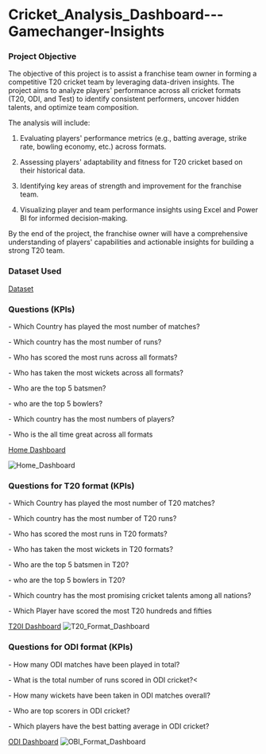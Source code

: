 # Cricket_Analysis_Dashboard---Gamechanger-Insights

<h3>Project Objective</h3>
<p>The objective of this project is to assist a franchise team owner in forming a competitive T20 cricket team by leveraging data-driven insights. The project aims to analyze players' performance across all cricket formats (T20, ODI, and Test) to identify consistent performers, uncover hidden talents, and optimize team composition.</p>

The analysis will include:

1. Evaluating players' performance metrics (e.g., batting average, strike rate, bowling economy, etc.) across formats.


2. Assessing players' adaptability and fitness for T20 cricket based on their historical data.


3. Identifying key areas of strength and improvement for the franchise team.


4. Visualizing player and team performance insights using Excel and Power BI for informed decision-making.



By the end of the project, the franchise owner will have a comprehensive understanding of players' capabilities and actionable insights for building a strong T20 team.

<h3>Dataset Used</h3>
<a href="https://github.com/Raj96659/Cricket_Analysis_Dashboard---Gamechanger-Insights/blob/main/Cricket_Poer_bi_data.xlsx">Dataset</a>

<h3>Questions (KPIs)</h3>
<p>- Which Country has played the most number of matches?</p>
<p>- Which country has the most number of runs?</p>
<p>- Who has scored the most runs across all formats?</p>
<p>- Who has taken the most wickets across all formats?</p>
<p>- Who are the top 5 batsmen?</p>
<p>- who are the top 5 bowlers?</p>
<p>- Which country has the most numbers of players?</p>
<p>- Who is the all time great across all formats</p>

<a href="https://github.com/Raj96659/Cricket_Analysis_Dashboard---Gamechanger-Insights/blob/main/Home_Dashboard.png">Home Dashboard</a>

![Home_Dashboard](https://github.com/user-attachments/assets/c5e44b44-4080-47fd-93d5-5793c70bb2e8)

<h3>Questions for T20 format (KPIs)</h3>
<p>- Which Country has played the most number of T20 matches?</p>
<p>- Which country has the most number of T20 runs?</p>
<p>- Who has scored the most runs in T20 formats?</p>
<p>- Who has taken the most wickets in T20 formats?</p>
<p>- Who are the top 5 batsmen in T20?</p>
<p>- who are the top 5 bowlers in T20?</p>
<p>- Which country has the most promising cricket talents among all nations?</p>
<p>- Which Player have scored the most T20 hundreds and fifties</p>

<a href="https://github.com/Raj96659/Cricket_Analysis_Dashboard---Gamechanger-Insights/blob/main/T20_Format_Dashboard.png">T20I Dashboard</a>
![T20_Format_Dashboard](https://github.com/user-attachments/assets/acdfd268-803d-4714-b790-d4fcbec4deca)

<h3>Questions for ODI format (KPIs)</h3>
<p>- How many ODI matches have been played in total?</p>
<p>- What is the total number of runs scored in ODI cricket?<
<p>- How many wickets have been taken in ODI matches overall?</p>
<p>- Who are top scorers in ODI cricket?</p>
<p>- Which players have the best batting average in ODI cricket?</p>

<a href="https://github.com/Raj96659/Cricket_Analysis_Dashboard---Gamechanger-Insights/blob/main/OBI_Format_Dashboard.png">ODI Dashboard</a>
![OBI_Format_Dashboard](https://github.com/user-attachments/assets/d986a3a4-6ee1-4436-8569-4a4b0af194c7)
